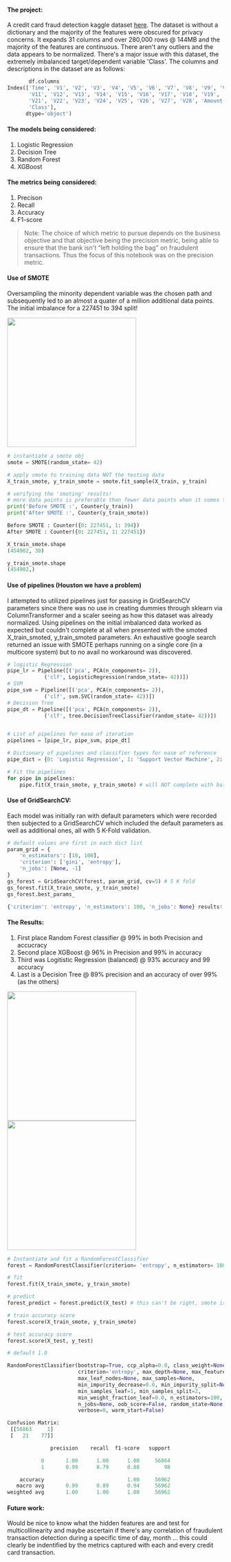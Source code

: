 #### The project:
A credit card fraud detection kaggle dataset [here](https://www.kaggle.com/mlg-ulb/creditcardfraud). The dataset is without a dictionary and the majority of the features were obscured for privacy concerns. It expands 31 columns and over 280,000 rows @ 144MB and the majority of the features are continuous. There aren't any outliers and the data appears to be normalized. There's a major issue with this dataset, the extremely imbalanced target/dependent variable 'Class'. The columns and descriptions in the dataset are as follows:

```python
       df.columns
Index(['Time', 'V1', 'V2', 'V3', 'V4', 'V5', 'V6', 'V7', 'V8', 'V9', 'V10',
       'V11', 'V12', 'V13', 'V14', 'V15', 'V16', 'V17', 'V18', 'V19', 'V20',
       'V21', 'V22', 'V23', 'V24', 'V25', 'V26', 'V27', 'V28', 'Amount',
       'Class'],
      dtype='object')
```

#### The models being considered: 
1. Logistic Regression
1. Decision Tree
1. Random Forest 
1. XGBoost

#### The metrics being considered:
1. Precison
1. Recall
1. Accuracy
1. F1-score

  > Note: The choice of which metric to pursue depends on the business objective and that objective being the precision metric, being able to ensure that the bank isn't "left holding the bag" on fraudulent transactions. Thus the focus of this notebook was on the precision metric.

#### Use of SMOTE
Oversampling the minority dependent variable was the chosen path and subsequently led to an almost a quater of a million additional data points. The initial imbalance for a 227451 to 394 split! 

<img src= under_oversampling.png width=300>

```python
# instantiate a smote obj
smote = SMOTE(random_state= 42) 

# apply smote to training data NOT the testing data
X_train_smote, y_train_smote = smote.fit_sample(X_train, y_train)

# verifying the 'smoting' results!
# more data points is preferable than fewer data points when it comes to machine learning
print('Before SMOTE :', Counter(y_train))
print('After SMOTE :', Counter(y_train_smote))

Before SMOTE : Counter({0: 227451, 1: 394})
After SMOTE : Counter({0: 227451, 1: 227451})

```
```python
X_train_smote.shape
(454902, 30)

y_train_smote.shape
(454902,)

```
#### Use of pipelines (Houston we have a problem)
I attempted to utilized pipelines just for passing in GridSearchCV parameters since there was no use in creating dummies through sklearn via ColumnTransformer and a scaler seeing as how this dataset was already normalized. Using pipelines on the initial imbalanced data worked as expected but couldn't complete at all when presented with the smoted X_train_smoted, y_train_smoted parameters. An exhaustive google search returned an issue with SMOTE perhaps running on a single core (in a multicore system) but to no avail no workaround was discovered. 

```python
# logistic Regression
pipe_lr = Pipeline([('pca', PCA(n_components= 2)),
            ('clf', LogisticRegression(random_state= 42))])
# SVM
pipe_svm = Pipeline([('pca', PCA(n_components= 2)),
            ('clf', svm.SVC(random_state= 42))])
# Decision Tree            
pipe_dt = Pipeline([('pca', PCA(n_components= 2)),
            ('clf', tree.DecisionTreeClassifier(random_state= 42))])


# List of pipelines for ease of iteration
pipelines = [pipe_lr, pipe_svm, pipe_dt]

# Dictionary of pipelines and classifier types for ease of reference
pipe_dict = {0: 'Logistic Regression', 1: 'Support Vector Machine', 2: 'Decision Tree'}

# Fit the pipelines
for pipe in pipelines:
    pipe.fit(X_train_smote, y_train_smote) # will NOT complete with balanced smoted training data!
```

#### Use of GridSearchCV:
Each model was initially ran with default parameters which were recorded then subjected to a GridSearchCV which included the default parameters as well as additional ones, all with 5 K-Fold validation. 

```python
# default values are first in each dict list
param_grid = {
    'n_estimators': [10, 100],
    'criterion': ['gini', 'entropy'],
    'n_jobs': [None, -1]
}
gs_forest = GridSearchCV(forest, param_grid, cv=5) # 5 K fold
gs_forest.fit(X_train_smote, y_train_smote)
gs_forest.best_params_

{'criterion': 'entropy', 'n_estimators': 100, 'n_jobs': None} results! 
```

#### The Results:
1. First place Random Forest classifier @ 99% in both Precision and accucracy
1. Second place XGBoost @ 96% in Precision and 99% in accuracy
1. Third was Logitistic Regression (balanced) @ 93% accuracy and 99 accuracy
1. Last is a Decision Tree @ 89% precision and an accuracy of over 99% (as the others)

<img src= model_results.jpg width=300>

<img src= ROC.png width=300>

```python
# Instantiate and fit a RandomForestClassifier
forest = RandomForestClassifier(criterion= 'entropy', n_estimators= 100, n_jobs= None)

# fit
forest.fit(X_train_smote, y_train_smote)

# predict
forest_predict = forest.predict(X_test) # this can't be right, smote isn't applied to testing values

# train accuracy score
forest.score(X_train_smote, y_train_smote)

# test accuracy score
forest.score(X_test, y_test)      

# default 1.0

RandomForestClassifier(bootstrap=True, ccp_alpha=0.0, class_weight=None,
                       criterion='entropy', max_depth=None, max_features='auto',
                       max_leaf_nodes=None, max_samples=None,
                       min_impurity_decrease=0.0, min_impurity_split=None,
                       min_samples_leaf=1, min_samples_split=2,
                       min_weight_fraction_leaf=0.0, n_estimators=100,
                       n_jobs=None, oob_score=False, random_state=None,
                       verbose=0, warm_start=False)

Confusion Matrix:
 [[56863     1]
 [   21    77]]

              precision    recall  f1-score   support

           0       1.00      1.00      1.00     56864
           1       0.99      0.79      0.88        98

    accuracy                           1.00     56962
   macro avg       0.99      0.89      0.94     56962
weighted avg       1.00      1.00      1.00     56962
```


#### Future work:
Would be nice to know what the hidden features are and test for multicollinearity and maybe ascertain if there's any correlation of fraudulent transaction detection during a specific time of day, month ... this could clearly be indentified by the metrics captured with each and every credit card transaction. 